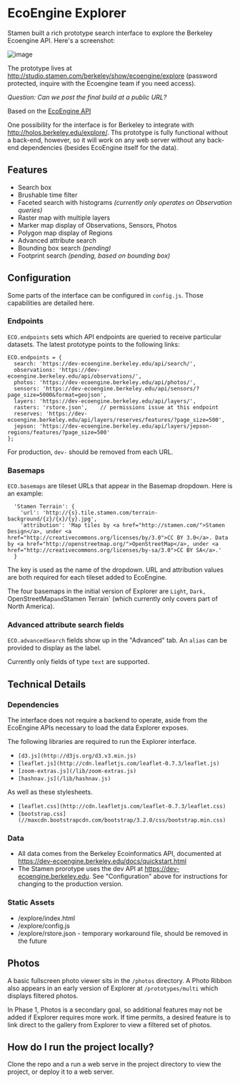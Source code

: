 # EcoEngine Explorer

Stamen built a rich prototype search interface to explore the Berkeley Ecoengine API. Here's a screenshot:

![image](https://cloud.githubusercontent.com/assets/1423200/5288977/bd8c6db2-7aee-11e4-83e6-46ada43cab8c.png)

The prototype lives at http://studio.stamen.com/berkeley/show/ecoengine/explore (password protected, inquire with the Ecoengine team if you need access).

*Question: Can we post the final build at a public URL?*

Based on the [EcoEngine API](https://ecoengine.berkeley.edu/)

One possibility for the interface is for Berkeley to integrate with http://holos.berkeley.edu/explore/. Ths prototype is fully functional without a back-end, however, so it will work on any web server without any back-end dependencies (besides EcoEngine itself for the data).

## Features

* Search box
* Brushable time filter
* Faceted search with histograms *(currently only operates on Observation queries)*
* Raster map with multiple layers
* Marker map display of Observations, Sensors, Photos
* Polygon map display of Regions
* Advanced attribute search
* Bounding box search *(pending)*
* Footprint search *(pending, based on bounding box)*

## Configuration

Some parts of the interface can be configured in `config.js`. Those capabilities are detailed here.

### Endpoints

`ECO.endpoints` sets which API endpoints are queried to receive particular datasets. The latest prototype points to the following links:

```
ECO.endpoints = {
  search: 'https://dev-ecoengine.berkeley.edu/api/search/',
  observations: 'https://dev-ecoengine.berkeley.edu/api/observations/',
  photos: 'https://dev-ecoengine.berkeley.edu/api/photos/',
  sensors: 'https://dev-ecoengine.berkeley.edu/api/sensors/?page_size=5000&format=geojson',
  layers: 'https://dev-ecoengine.berkeley.edu/api/layers/',
  rasters: 'rstore.json',    // permissions issue at this endpoint
  reserves: 'https://dev-ecoengine.berkeley.edu/api/layers/reserves/features/?page_size=500',
  jepson: 'https://dev-ecoengine.berkeley.edu/api/layers/jepson-regions/features/?page_size=500'
};
```

For production, `dev-` should be removed from each URL.

### Basemaps

`ECO.basemaps` are tileset URLs that appear in the Basemap dropdown. Here is an example:

```
  'Stamen Terrain': {
    'url': 'http://{s}.tile.stamen.com/terrain-background/{z}/{x}/{y}.jpg',
    'attribution': 'Map tiles by <a href="http://stamen.com/">Stamen Design</a>, under <a href="http://creativecommons.org/licenses/by/3.0">CC BY 3.0</a>. Data by <a href="http://openstreetmap.org/">OpenStreetMap</a>, under <a href="http://creativecommons.org/licenses/by-sa/3.0">CC BY SA</a>.'
  }
```

The key is used as the name of the dropdown. URL and attribution values are both required for each tileset added to EcoEngine.

The four basemaps in the initial version of Explorer are `Light`, `Dark, `OpenStreetMap` and `Stamen Terrain` (which currently only covers part of North America).

### Advanced attribute search fields

`ECO.advancedSearch` fields show up in the "Advanced" tab. An `alias` can be provided to display as the label.

Currently only fields of type `text` are supported.

## Technical Details

### Dependencies

The interface does not require a backend to operate, aside from the EcoEngine APIs necessary to load the data Explorer exposes.

The following libraries are required to run the Explorer interface.

* `[d3.js](http://d3js.org/d3.v3.min.js)`
* `[leaflet.js](http://cdn.leafletjs.com/leaflet-0.7.3/leaflet.js)`
* `[zoom-extras.js](/lib/zoom-extras.js)`
* `[hashnav.js](/lib/hashnav.js)`

As well as these stylesheets.

* `[leaflet.css](http://cdn.leafletjs.com/leaflet-0.7.3/leaflet.css)`
* `[bootstrap.css](//maxcdn.bootstrapcdn.com/bootstrap/3.2.0/css/bootstrap.min.css)`

### Data

* All data comes from the Berkeley Ecoinformatics API, documented at https://dev-ecoengine.berkeley.edu/docs/quickstart.html
* The Stamen prorotype uses the dev API at https://dev-ecoengine.berkeley.edu. See "Configuration" above for instructions for changing to the production version.

### Static Assets

* /explore/index.html
* /explore/config.js
* /explore/rstore.json          - temporary workaround file, should be removed in the future

## Photos

A basic fullscreen photo viewer sits in the `/photos` directory. A Photo Ribbon also appears in an early version of Explorer at `/prototypes/multi` which displays filtered photos.

In Phase 1, Photos is a secondary goal, so additional features may not be added if Explorer requires more work. If time permits, a desired feature is to link direct to the gallery from Explorer to view a filtered set of photos.

## How do I run the project locally?

Clone the repo and a run a web serve in the project directory to view the project, or deploy it to a web server.
